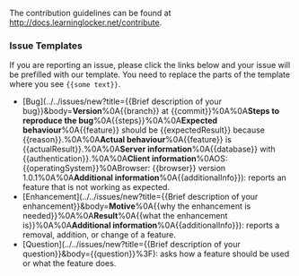 The contribution guidelines can be found at http://docs.learninglocker.net/contribute.

### Issue Templates
If you are reporting an issue, please click the links below and your issue will be prefilled with our template. You need to replace the parts of the template where you see `{{some text}}`.

- [Bug](../../issues/new?title={{Brief description of your bug}}&body=**Version**%0A{{branch}} at {{commit}}%0A%0A**Steps to reproduce the bug**%0A{{steps}}%0A%0A**Expected behaviour**%0A{{feature}} should be {{expectedResult}} because {{reason}}.%0A%0A**Actual behaviour**%0A{{feature}} is {{actualResult}}.%0A%0A**Server information**%0A{{database}} with {{authentication}}.%0A%0A**Client information**%0AOS: {{operatingSystem}}%0ABrowser: {{browser}} version 1.0.1%0A%0A**Additional information**%0A{{additionalInfo}}): reports an feature that is not working as expected.
- [Enhancement](../../issues/new?title={{Brief description of your enhancement}}&body=**Motive**%0A{{why the enhancement is needed}}%0A%0A**Result**%0A{{what the enhancement is}}%0A%0A**Additional information**%0A{{additionalInfo}}): reports a removal, addition, or change of a feature.
- [Question](../../issues/new?title={{Brief description of your question}}&body={{question}}%3F): asks how a feature should be used or what the feature does.
